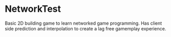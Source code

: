 # NetworkTest
Basic 2D building game to learn networked game programming. Has client side prediction and interpolation to create a lag free gamemplay experience.
